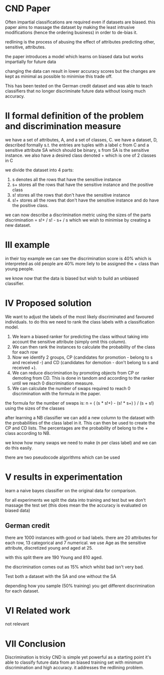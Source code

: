 # CND Paper

Often impartial classifications are required even if datasets are biased. this paper aims to massage the dataset by making the least intrusive modifications (hence the ordering business) in order to de-bias it.

redlining is the process of abusing the effect of attributes predicting other, sensitive, attributes.

the paper introduces a model which learns on biased data but works impartially for future data

changing the data can result in lower accuracy scores but the changes are kept as minimal as possible to minimise this trade off.

This has been tested on the German credit dataset and was able to teach classifiers that no longer discriminate future data without losing much accuracy.

# II formal definition of the problem and discrimination measure

we have a set of attributes, A, and a set of classes, C.
we have a dataset, D, described formally s.t. the entries are tuples with a label c from C
and a sensitive attribute SA which should be binary, s from SA is the sensitive instance.
we also have a desired class denoted + which is one of 2 classes in C

we divide the dataset into 4 parts:
1. s denotes all the rows that have the sensitive instance
2. s+ stores all the rows that have the sensitive instance and the positive class
3. s! stores all the rows that don't have the sensitive instance
4. s!+ stores all the rows that don't have the sensitive instance and do have the positive class.

we can now describe a discrimination metric using the sizes of the parts
discrimination = s!+ / s! - s+ / s
which we wish to minimise by creating a new dataset.

# III example

in their toy example we can see the discrimination score is 40% which is interpreted as old people are 40% more liely to be assigned the + class than young people.

we know now that the data is biased but wish to build an unbiased classifier.

# IV Proposed solution

We want to adjust the labels of the most likely discriminated and favoured individuals. to do this we need to rank the class labels with a classification model.

1. We learn a biased ranker for predicting the class without taking into account the sensitive attribute (simply omit this column).
2. We can then rank the instances to calculate the probability of the class for each row
3. Now we identify 2 groups, CP (candidates for promotion - belong to s and received -) and CD (candidates for demotion - don't belong to s and received +).
4. We can reduce discrimination by promoting objects from CP or demoting from CD. This is done in tandom and according to the ranker until we reach 0 discrimination measure.
5. We can calculate the number of swaps required to reach 0 discrimination with the formula in the paper.

the formula for the number of swaps is:
n = ( (s * s!+) - (s! * s+) ) / (s + s!) using the sizes of the classes

after learning a NB classifier we can add a new column to the dataset with the probabilities of the class label in it. This can then be used to create the CP and CD lists. The percentages are the probability of belong to the + class according to NB. 

we know how many swaps we need to make (n per class label) and we can do this easily.

there are two pseudocode algorithms which can be used

# V results in experimentation

learn a naive bayes classifier on the original data for comparison.

for all experiments we split the data into training and test but we don't massage the test set (this does mean the the accuracy is evaluated on biased data)

## German credit

there are 1000 instances with good or bad labels.
there are 20 attributes for each row, 13 categorical and 7 numerical.
we use Age as the sensitive attribute, discretized young and aged at 25.

with this split there are 190 Young and 810 aged.

the discrimination comes out as 15% which whilst bad isn't very bad.

Test both a dataset with the SA and one without the SA

depending how you sample (50% training) you get different discrimination for each dataset.

# VI Related work

not relevant

# VII Conclusion

Discrimination is tricky
CND is simple yet powerful as a starting point
it's able to classify future data from an biased training set with minimum discrimination and high accuracy.
it addresses the redlining problem.
